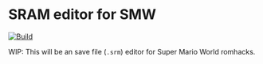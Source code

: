 # SRAM editor for SMW

[![Build](https://github.com/elusivesmw/sram-smw/actions/workflows/build.yml/badge.svg)](https://github.com/elusivesmw/sram-smw/actions/workflows/build.yml)

WIP: This will be an save file (`.srm`) editor for Super Mario World romhacks.